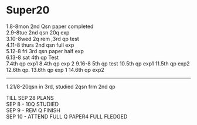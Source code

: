 # Super20
1.8-8mon 2nd Qsn paper completed <br>
2.9-8tue 2nd qsn 20q exp <br>
3.10-8wed 2q rem ,3rd qp test <br>
4.11-8 thurs 2nd qsn full exp <br>
5.12-8 fri 3rd qsn paper half exp<br>
6.13-8 sat 4th qp Test <br>
7.4th qp exp1
8.4th qp exp 2
9.16-8 5th qp test
10.5th qp exp1
11.5th qp exp2
12.6th qp.
13.6th qp exp 1
14.6th qp exp2<br>
<Hr>
1.21/8-20qsn in 3rd, studied 2qsn frm 2nd qp<br>


TILL SEP 28 PLANS<BR>
SEP 8 - 10Q STUDIED<BR>
SEP 9 - REM Q FINISH <br>
SEP 10 - ATTEND FULL Q PAPER4 FULL FLEDGED <BR>
